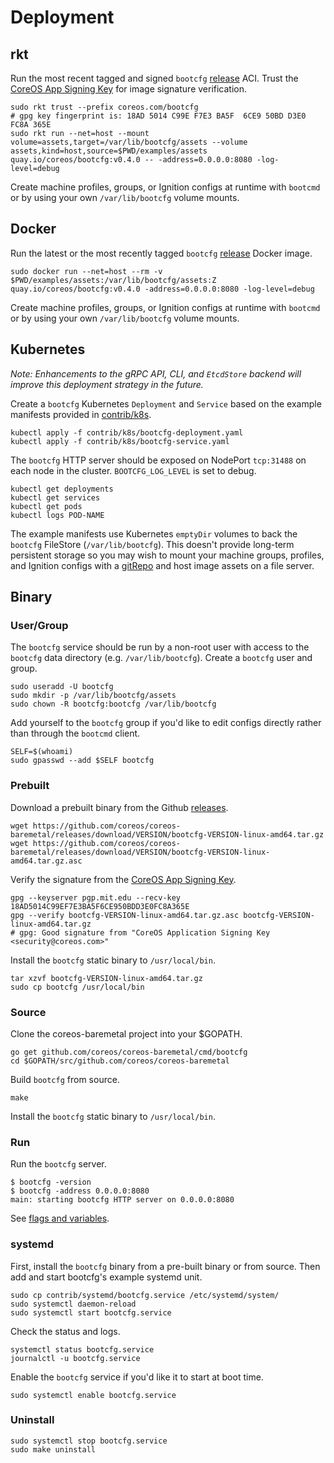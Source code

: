 
# Deployment

## rkt

Run the most recent tagged and signed `bootcfg` [release](https://github.com/coreos/coreos-baremetal/releases) ACI. Trust the [CoreOS App Signing Key](https://coreos.com/security/app-signing-key/) for image signature verification.

    sudo rkt trust --prefix coreos.com/bootcfg
    # gpg key fingerprint is: 18AD 5014 C99E F7E3 BA5F  6CE9 50BD D3E0 FC8A 365E
    sudo rkt run --net=host --mount volume=assets,target=/var/lib/bootcfg/assets --volume assets,kind=host,source=$PWD/examples/assets quay.io/coreos/bootcfg:v0.4.0 -- -address=0.0.0.0:8080 -log-level=debug

Create machine profiles, groups, or Ignition configs at runtime with `bootcmd` or by using your own `/var/lib/bootcfg` volume mounts.

## Docker

Run the latest or the most recently tagged `bootcfg` [release](https://github.com/coreos/coreos-baremetal/releases) Docker image.

    sudo docker run --net=host --rm -v $PWD/examples/assets:/var/lib/bootcfg/assets:Z quay.io/coreos/bootcfg:v0.4.0 -address=0.0.0.0:8080 -log-level=debug

Create machine profiles, groups, or Ignition configs at runtime with `bootcmd` or by using your own `/var/lib/bootcfg` volume mounts.

## Kubernetes

*Note: Enhancements to the gRPC API, CLI, and `EtcdStore` backend will improve this deployment strategy in the future.*

Create a `bootcfg` Kubernetes `Deployment` and `Service` based on the example manifests provided in [contrib/k8s](../contrib/k8s).

    kubectl apply -f contrib/k8s/bootcfg-deployment.yaml
    kubectl apply -f contrib/k8s/bootcfg-service.yaml

The `bootcfg` HTTP server should be exposed on NodePort `tcp:31488` on each node in the cluster. `BOOTCFG_LOG_LEVEL` is set to debug.

    kubectl get deployments
    kubectl get services
    kubectl get pods
    kubectl logs POD-NAME

The example manifests use Kubernetes `emptyDir` volumes to back the `bootcfg` FileStore (`/var/lib/bootcfg`). This doesn't provide long-term persistent storage so you may wish to mount your machine groups, profiles, and Ignition configs with a [gitRepo](http://kubernetes.io/docs/user-guide/volumes/#gitrepo) and host image assets on a file server.

## Binary

### User/Group

The `bootcfg` service should be run by a non-root user with access to the `bootcfg` data directory (e.g. `/var/lib/bootcfg`). Create a `bootcfg` user and group.

    sudo useradd -U bootcfg
    sudo mkdir -p /var/lib/bootcfg/assets
    sudo chown -R bootcfg:bootcfg /var/lib/bootcfg

Add yourself to the `bootcfg` group if you'd like to edit configs directly rather than through the `bootcmd` client.

    SELF=$(whoami)
    sudo gpasswd --add $SELF bootcfg

### Prebuilt

Download a prebuilt binary from the Github [releases](https://github.com/coreos/coreos-baremetal/releases).

    wget https://github.com/coreos/coreos-baremetal/releases/download/VERSION/bootcfg-VERSION-linux-amd64.tar.gz
    wget https://github.com/coreos/coreos-baremetal/releases/download/VERSION/bootcfg-VERSION-linux-amd64.tar.gz.asc

Verify the signature from the [CoreOS App Signing Key](https://coreos.com/security/app-signing-key/).

    gpg --keyserver pgp.mit.edu --recv-key 18AD5014C99EF7E3BA5F6CE950BDD3E0FC8A365E
    gpg --verify bootcfg-VERSION-linux-amd64.tar.gz.asc bootcfg-VERSION-linux-amd64.tar.gz
    # gpg: Good signature from "CoreOS Application Signing Key <security@coreos.com>"

Install the `bootcfg` static binary to `/usr/local/bin`.

    tar xzvf bootcfg-VERSION-linux-amd64.tar.gz
    sudo cp bootcfg /usr/local/bin

### Source

Clone the coreos-baremetal project into your $GOPATH.

    go get github.com/coreos/coreos-baremetal/cmd/bootcfg
    cd $GOPATH/src/github.com/coreos/coreos-baremetal

Build `bootcfg` from source.

    make

Install the `bootcfg` static binary to `/usr/local/bin`.

### Run

Run the `bootcfg` server.

    $ bootcfg -version
    $ bootcfg -address 0.0.0.0:8080
    main: starting bootcfg HTTP server on 0.0.0.0:8080

See [flags and variables](config.md).

### systemd

First, install the `bootcfg` binary from a pre-built binary or from source. Then add and start bootcfg's example systemd unit.

    sudo cp contrib/systemd/bootcfg.service /etc/systemd/system/
    sudo systemctl daemon-reload
    sudo systemctl start bootcfg.service

Check the status and logs.

    systemctl status bootcfg.service
    journalctl -u bootcfg.service

Enable the `bootcfg` service if you'd like it to start at boot time.

    sudo systemctl enable bootcfg.service

### Uninstall

    sudo systemctl stop bootcfg.service
    sudo make uninstall



